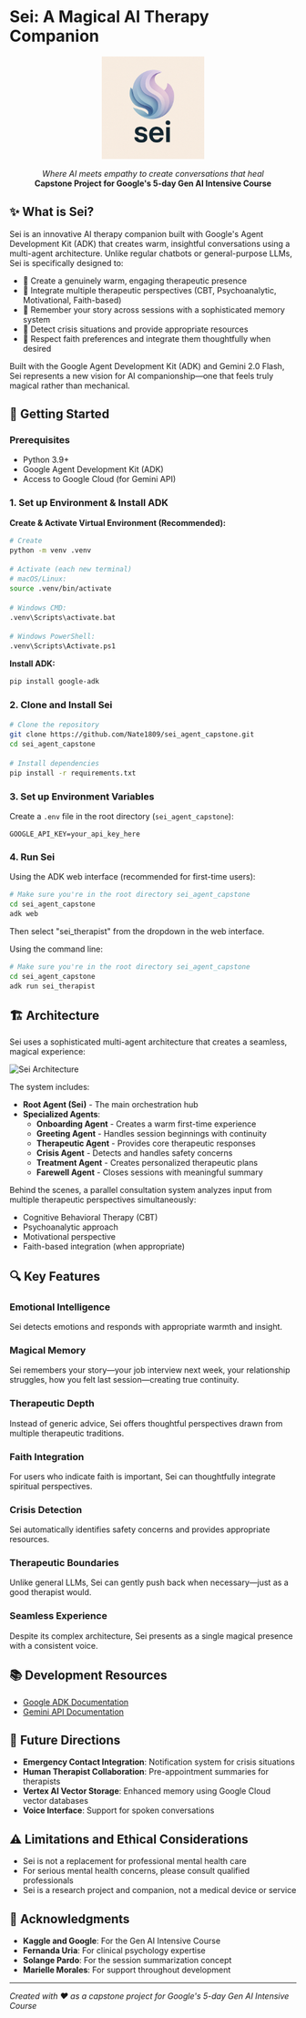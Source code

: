 # Sei: A Magical AI Therapy Companion

<p align="center">
  <img src="sei_logo.png" alt="Sei Logo" width="180"/>
</p>

<p align="center">
  <em>Where AI meets empathy to create conversations that heal</em><br>
  <strong>Capstone Project for Google's 5-day Gen AI Intensive Course</strong>
</p>

## ✨ What is Sei?

Sei is an innovative AI therapy companion built with Google's Agent Development Kit (ADK) that creates warm, insightful conversations using a multi-agent architecture. Unlike regular chatbots or general-purpose LLMs, Sei is specifically designed to:

- 🌟 Create a genuinely warm, engaging therapeutic presence
- 🧠 Integrate multiple therapeutic perspectives (CBT, Psychoanalytic, Motivational, Faith-based)
- 💫 Remember your story across sessions with a sophisticated memory system
- 🚨 Detect crisis situations and provide appropriate resources
- 🙏 Respect faith preferences and integrate them thoughtfully when desired

Built with the Google Agent Development Kit (ADK) and Gemini 2.0 Flash, Sei represents a new vision for AI companionship—one that feels truly magical rather than mechanical.

## 🚀 Getting Started

### Prerequisites

- Python 3.9+
- Google Agent Development Kit (ADK)
- Access to Google Cloud (for Gemini API)

### 1. Set up Environment & Install ADK

**Create & Activate Virtual Environment (Recommended):**

```bash
# Create
python -m venv .venv

# Activate (each new terminal)
# macOS/Linux:
source .venv/bin/activate

# Windows CMD:
.venv\Scripts\activate.bat

# Windows PowerShell:
.venv\Scripts\Activate.ps1
```

**Install ADK:**

```bash
pip install google-adk
```

### 2. Clone and Install Sei

```bash
# Clone the repository
git clone https://github.com/Nate1809/sei_agent_capstone.git
cd sei_agent_capstone

# Install dependencies
pip install -r requirements.txt
```

### 3. Set up Environment Variables

Create a `.env` file in the root directory (`sei_agent_capstone`):

```
GOOGLE_API_KEY=your_api_key_here
```

### 4. Run Sei

Using the ADK web interface (recommended for first-time users):

```bash
# Make sure you're in the root directory sei_agent_capstone
cd sei_agent_capstone
adk web
```

Then select "sei_therapist" from the dropdown in the web interface.

Using the command line:

```bash
# Make sure you're in the root directory sei_agent_capstone
cd sei_agent_capstone
adk run sei_therapist
```

## 🏗️ Architecture

Sei uses a sophisticated multi-agent architecture that creates a seamless, magical experience:

![Sei Architecture](assets/sei_agent_architecture.png)

The system includes:

- **Root Agent (Sei)** - The main orchestration hub
- **Specialized Agents**:
  - **Onboarding Agent** - Creates a warm first-time experience
  - **Greeting Agent** - Handles session beginnings with continuity
  - **Therapeutic Agent** - Provides core therapeutic responses 
  - **Crisis Agent** - Detects and handles safety concerns
  - **Treatment Agent** - Creates personalized therapeutic plans
  - **Farewell Agent** - Closes sessions with meaningful summary

Behind the scenes, a parallel consultation system analyzes input from multiple therapeutic perspectives simultaneously:
- Cognitive Behavioral Therapy (CBT)
- Psychoanalytic approach
- Motivational perspective
- Faith-based integration (when appropriate)

## 🔍 Key Features

### Emotional Intelligence
Sei detects emotions and responds with appropriate warmth and insight.

### Magical Memory
Sei remembers your story—your job interview next week, your relationship struggles, how you felt last session—creating true continuity.

### Therapeutic Depth
Instead of generic advice, Sei offers thoughtful perspectives drawn from multiple therapeutic traditions.

### Faith Integration
For users who indicate faith is important, Sei can thoughtfully integrate spiritual perspectives.

### Crisis Detection
Sei automatically identifies safety concerns and provides appropriate resources.

### Therapeutic Boundaries
Unlike general LLMs, Sei can gently push back when necessary—just as a good therapist would.

### Seamless Experience
Despite its complex architecture, Sei presents as a single magical presence with a consistent voice.

## 📚 Development Resources

- [Google ADK Documentation](https://github.com/google/agents-sdk)
- [Gemini API Documentation](https://ai.google.dev/docs)

## 🔮 Future Directions

- **Emergency Contact Integration**: Notification system for crisis situations
- **Human Therapist Collaboration**: Pre-appointment summaries for therapists 
- **Vertex AI Vector Storage**: Enhanced memory using Google Cloud vector databases
- **Voice Interface**: Support for spoken conversations

## ⚠️ Limitations and Ethical Considerations

- Sei is not a replacement for professional mental health care
- For serious mental health concerns, please consult qualified professionals
- Sei is a research project and companion, not a medical device or service

## 🙏 Acknowledgments

- **Kaggle and Google**: For the Gen AI Intensive Course
- **Fernanda Uria**: For clinical psychology expertise
- **Solange Pardo**: For the session summarization concept
- **Marielle Morales**: For support throughout development

---

*Created with ❤️ as a capstone project for Google's 5-day Gen AI Intensive Course*
